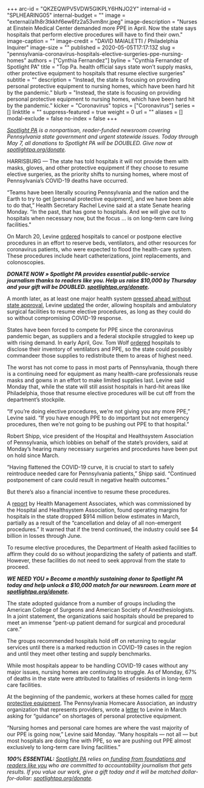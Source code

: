 +++
arc-id = "QKZEQWPV5VDW5GIKPLY6HNJO2Y"
internal-id = "SPLHEARING05"
internal-budget = ""
image = "external/a1h8r3tkkhf6ew6fz2a53vm8nr.jpeg"
image-description = "Nurses at Einstein Medical Center demanded more PPE in April. Now the state says hospitals that perform elective procedures will have to find their own."
image-caption = ""
image-credit = "DAVID MAIALETTI / Philadelphia Inquirer"
image-size = ""
published = 2020-05-05T17:17:13Z
slug = "pennsylvania-coronavirus-hospitals-elective-surgeries-ppe-nursing-homes"
authors = ["Cynthia Fernandez"]
byline = "Cynthia Fernandez of Spotlight PA"
title = "Top Pa. health official says state won’t supply masks, other protective equipment to hospitals that resume elective surgeries"
subtitle = ""
description = "Instead, the state is focusing on providing personal protective equipment to nursing homes, which have been hard hit by the pandemic."
blurb = "Instead, the state is focusing on providing personal protective equipment to nursing homes, which have been hard hit by the pandemic."
kicker = "Coronavirus"
topics = ["Coronavirus"]
series = []
linktitle = ""
suppress-featured = true
weight = 0
url = ""
aliases = []
modal-exclude = false
no-index = false
+++

<a href="https://lesspage.com/"><i>Spotlight PA</i></a><i> is a nonpartisan, reader-funded newsroom covering Pennsylvania state government and urgent statewide issues. Today through May 7, all donations to Spotlight PA will be DOUBLED. Give now at </i><a href="http://spotlightpa.org/donate" target=_blank><i>spotlightpa.org/donate</i></a><i>.</i>

HARRISBURG — The state has told hospitals it will not provide them with masks, gloves, and other protective equipment if they choose to resume elective surgeries, as the priority shifts to nursing homes, where most of Pennsylvania’s COVID-19 deaths have occurred.

“Teams have been literally scouring Pennsylvania and the nation and the Earth to try to get [personal protective equipment], and we have been able to do that,” Health Secretary Rachel Levine said at a state Senate hearing Monday. “In the past, that has gone to hospitals. And we will give out to hospitals when necessary now, but the focus ... is on long-term care living facilities."

On March 20, Levine <a href="https://sais.health.pa.gov/CommonPOC/content/FacilityWeb/attachment.asp?messageid=3759&filename=UPDATED+HOSPITAL+GUIDANCE%5F03212020+1600%2Epdf&attachmentnumber=1">ordered</a> hospitals to cancel or postpone elective procedures in an effort to reserve beds, ventilators, and other resources for coronavirus patients, who were expected to flood the health-care system. These procedures include heart catheterizations, joint replacements, and colonoscopies.

<i><b>DONATE NOW » Spotlight PA provides essential public-service journalism thanks to readers like you. Help us raise $10,000 by Thursday and your gift will be DOUBLED. </b></i><a href="http://spotlightpa.org/donate" target=_blank><i><b>spotlightpa.org/donate</b></i></a><i><b>.</b></i>

A month later, as at least one major health system <a href="https://www.post-gazette.com/business/healthcare-business/2020/04/20/UPMC-ramps-up-elective-surgeries-COVID-tom-wolf-nate-wardle-ban-CMS/stories/202004200075">pressed ahead without state approval</a>, Levine <a href="" data-gone="https://www.health.pa.gov/topics/Documents/Diseases%20and%20Conditions/Guidance%20on%20Ambulatory%20Surgical%20Facilities%E2%80%99%20Responses%20to%20COVID-19.pdf">updated</a> the order, allowing hospitals and ambulatory surgical facilities to resume elective procedures, as long as they could do so without compromising COVID-19 response.

States have been forced to compete for PPE since the coronavirus pandemic began, as suppliers and a federal stockpile struggled to keep up with rising demand. In early April, Gov. Tom Wolf <a href="https://www.governor.pa.gov/newsroom/gov-wolf-signs-order-to-provide-targeted-distribution-of-covid-19-ppe-and-supplies-to-hospitals/">ordered</a> hospitals to disclose their inventory of ventilators and PPE, so the state could possibly commandeer those supplies to redistribute them to areas of highest need.

The worst has not come to pass in most parts of Pennsylvania, though there is a continuing need for equipment as many health-care professionals reuse masks and gowns in an effort to make limited supplies last. Levine said Monday that, while the state will still assist hospitals in hard-hit areas like Philadelphia, those that resume elective procedures will be cut off from the department’s stockpile.

<script src="https://lesspage.com/embed.js" async></script><div data-spl-embed-version="1" data-spl-src="https://lesspage.com/embeds/donate/?teaser_text=Spotlight%20PA%20provides%20essential%20public-service%20journalism%20thanks%20to%20readers%20like%20you.%20Help%20us%20raise%20%2410%2C000%20by%20Thursday%20and%20your%20gift%20will%20be%20DOUBLED.%20"></div>

“If you’re doing elective procedures, we’re not giving you any more PPE,” Levine said. “If you have enough PPE to do important but not emergency procedures, then we’re not going to be pushing out PPE to that hospital.”

Robert Shipp, vice president of the Hospital and Healthsystem Association of Pennsylvania, which lobbies on behalf of the state’s providers, said at Monday’s hearing many necessary surgeries and procedures have been put on hold since March.

“Having flattened the COVID-19 curve, it is crucial to start to safely reintroduce needed care for Pennsylvania patients,” Shipp said. “Continued postponement of care could result in negative health outcomes.”

But there’s also a financial incentive to resume these procedures.

A <a href="https://www.haponline.org/News/Media/News-Releases/news-release-new-report-covid-19s-toll-on-pa-hospitals-could-exceed-10-billion">report</a> by Health Management Associates, which was commissioned by the Hospital and Healthsystem Association, found operating margins for hospitals in the state dropped $914 million below estimates in March, partially as a result of the “cancellation and delay of all non-emergent procedures.” It warned that if the trend continued, the industry could see $4 billion in losses through June.

To resume elective procedures, the Department of Health asked facilities to affirm they could do so without jeopardizing the safety of patients and staff. However, these facilities do not need to seek approval from the state to proceed.

<i><b>WE NEED YOU » Become a monthly sustaining donor to Spotlight PA today and help unlock a $10,000 match for our newsroom. Learn more at </b></i><a href="http://spotlightpa.org/donate" target=_blank><i><b>spotlightpa.org/donate</b></i></a><i><b>. </b></i>

The state adopted guidance from a number of groups including the American College of Surgeons and American Society of Anesthesiologists. In a joint statement, the organizations said hospitals should be prepared to meet an immense “pent-up patient demand for surgical and procedural care.”

The groups recommended hospitals hold off on returning to regular services until there is a marked reduction in COVID-19 cases in the region and until they meet other testing and supply benchmarks.

While most hospitals appear to be handling COVID-19 cases without any major issues, nursing homes are continuing to struggle. As of Monday, 67% of deaths in the state were attributed to fatalities of residents in long-term care facilities.

At the beginning of the pandemic, workers at these homes called for <a href="https://lesspage.com/news/2020/03/pennsylvania-coronavirus-nursing-homes-health-care-workers/">more protective equipment</a>. The Pennsylvania Homecare Association, an industry organization that represents providers, wrote a <a href="https://www.pahomecare.org/assets/docs/03.18.2020PHA_Dr.Levine.pdf">letter</a> to Levine in March asking for “guidance” on shortages of personal protective equipment.

“Nursing homes and personal care homes are where the vast majority of our PPE is going now,” Levine said Monday. “Many hospitals — not all — but most hospitals are doing fine with PPE, so we are pushing out PPE almost exclusively to long-term care living facilities.”

<i><b>100% ESSENTIAL:</b></i> <a href="https://lesspage.com/"><i>Spotlight PA</i></a><i> relies on</i><a href="https://lesspage.com/support"><i> funding from foundations and readers like you</i></a><i> who are committed to accountability journalism that gets results. If you value our work, give a gift today and it will be matched dollar-for-dollar: </i><a href="https://lesspage.com/donate"><i>spotlightpa.org/donate</i></a><i>.</i>
